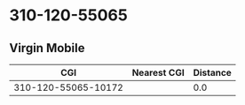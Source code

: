# 310-120-55065
## Virgin Mobile


| CGI | Nearest CGI | Distance |
|-----|-------------|----------|
| 310-120-55065-10172 |  | 0.0 |
